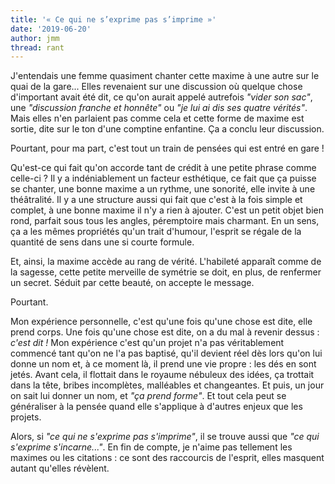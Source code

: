 ```yaml
---
title: '« Ce qui ne s’exprime pas s’imprime »'
date: '2019-06-20'
author: jmm
thread: rant
---
```


J'entendais une femme quasiment chanter cette maxime à une autre sur le quai de la gare... Elles revenaient sur une discussion où quelque chose d'important avait été dit, ce qu'on aurait appelé autrefois _"vider son sac"_, une _"discussion franche et honnête"_ ou _"je lui ai dis ses quatre vérités"_. Mais elles n'en parlaient pas comme cela et cette forme de maxime est sortie, dite sur le ton d'une comptine enfantine. Ça a conclu leur discussion.

Pourtant, pour ma part, c'est tout un train de pensées qui est entré en gare !


Qu'est-ce qui fait qu'on accorde tant de crédit à une petite phrase comme celle-ci ? Il y a indéniablement un facteur esthétique, ce fait que ça puisse se chanter, une bonne maxime a un rythme, une sonorité, elle invite à une théâtralité. Il y a une structure aussi qui fait que c'est à la fois simple et complet, à une bonne maxime il n'y a rien à ajouter. C'est un petit objet bien rond, parfait sous tous les angles, péremptoire mais charmant. En un sens, ça a les mêmes propriétés qu'un trait d'humour, l'esprit se régale de la quantité de sens dans une si courte formule.

Et, ainsi, la maxime accède au rang de vérité. L'habileté apparaît comme de la sagesse, cette petite merveille de symétrie se doit, en plus, de renfermer un secret. Séduit par cette beauté, on accepte le message.

Pourtant.

Mon expérience personnelle, c'est qu'une fois qu'une chose est dite, elle prend corps. Une fois qu'une chose est dite, on a du mal à revenir dessus : _c'est dit !_ Mon expérience c'est qu'un projet n'a pas véritablement commencé tant qu'on ne l'a pas baptisé, qu'il devient réel dès lors qu'on lui donne un nom et, à ce moment là, il prend une vie propre : les dés en sont jetés. Avant cela, il flottait dans le royaume nébuleux des idées, ça trottait dans la tête, bribes incomplètes, malléables et changeantes. Et puis, un jour on sait lui donner un nom, et _"ça prend forme"_. Et tout cela peut se généraliser à la pensée quand elle s'applique à d'autres enjeux que les projets.

Alors, si _"ce qui ne s'exprime pas s'imprime"_, il se trouve aussi que _"ce qui s'exprime s'incarne..."_. En fin de compte, je n'aime pas tellement les maximes ou les citations : ce sont des raccourcis de l'esprit, elles masquent autant qu'elles révèlent.
